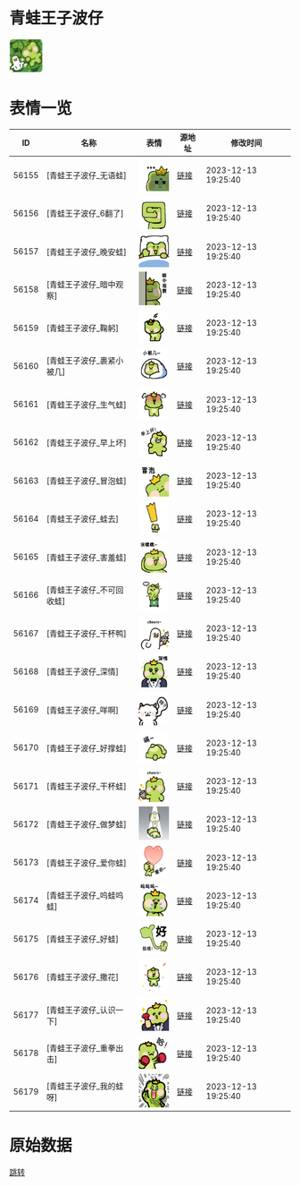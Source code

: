 # 青蛙王子波仔

<img src="./cover.png" height="60" alt="cover" />

# 表情一览

|ID|名称|表情|源地址|修改时间|
|----|----|----|----|----|
|56155|[青蛙王子波仔_无语蛙]|<img src="./pic/056155_%5B青蛙王子波仔_无语蛙%5D.png" height="60" alt="无语蛙"/>|[链接](https://i0.hdslb.com/bfs/garb/33df58f75d7e298d607e91718baea00f6c70973d.png)|2023-12-13 19:25:40|
|56156|[青蛙王子波仔_6翻了]|<img src="./pic/056156_%5B青蛙王子波仔_6翻了%5D.png" height="60" alt="6翻了"/>|[链接](https://i0.hdslb.com/bfs/garb/8f5217a1c40fe96dc952d4726a84ec6819a7e5cc.png)|2023-12-13 19:25:40|
|56157|[青蛙王子波仔_晚安蛙]|<img src="./pic/056157_%5B青蛙王子波仔_晚安蛙%5D.png" height="60" alt="晚安蛙"/>|[链接](https://i0.hdslb.com/bfs/garb/e7300724aae24dd498d83fc4a87ab5ad07ecd61e.png)|2023-12-13 19:25:40|
|56158|[青蛙王子波仔_暗中观察]|<img src="./pic/056158_%5B青蛙王子波仔_暗中观察%5D.png" height="60" alt="暗中观察"/>|[链接](https://i0.hdslb.com/bfs/garb/0289b3522d1f8308a09507ad302204e0cc925799.png)|2023-12-13 19:25:40|
|56159|[青蛙王子波仔_鞠躬]|<img src="./pic/056159_%5B青蛙王子波仔_鞠躬%5D.png" height="60" alt="鞠躬"/>|[链接](https://i0.hdslb.com/bfs/garb/e3c60f11dc837947ec0d1c5e2010154514f29105.png)|2023-12-13 19:25:40|
|56160|[青蛙王子波仔_裹紧小被几]|<img src="./pic/056160_%5B青蛙王子波仔_裹紧小被几%5D.png" height="60" alt="裹紧小被几"/>|[链接](https://i0.hdslb.com/bfs/garb/c46a93ed5c0ed3b01861c6ab6e43b90c53faa74f.png)|2023-12-13 19:25:40|
|56161|[青蛙王子波仔_生气蛙]|<img src="./pic/056161_%5B青蛙王子波仔_生气蛙%5D.png" height="60" alt="生气蛙"/>|[链接](https://i0.hdslb.com/bfs/garb/007a84a76ebf6794a4a242b9bf42603f7c3e243c.png)|2023-12-13 19:25:40|
|56162|[青蛙王子波仔_早上坏]|<img src="./pic/056162_%5B青蛙王子波仔_早上坏%5D.png" height="60" alt="早上坏"/>|[链接](https://i0.hdslb.com/bfs/garb/9db2e8147c4bc35528d0753ab8fde937935a8cb9.png)|2023-12-13 19:25:40|
|56163|[青蛙王子波仔_冒泡蛙]|<img src="./pic/056163_%5B青蛙王子波仔_冒泡蛙%5D.png" height="60" alt="冒泡蛙"/>|[链接](https://i0.hdslb.com/bfs/garb/bdfe16e0aa078cee622b94437a1b8a7843329e93.png)|2023-12-13 19:25:40|
|56164|[青蛙王子波仔_蛙去]|<img src="./pic/056164_%5B青蛙王子波仔_蛙去%5D.png" height="60" alt="蛙去"/>|[链接](https://i0.hdslb.com/bfs/garb/f133df77009a37349d3b78146b3728f9fe8e6aa0.png)|2023-12-13 19:25:40|
|56165|[青蛙王子波仔_害羞蛙]|<img src="./pic/056165_%5B青蛙王子波仔_害羞蛙%5D.png" height="60" alt="害羞蛙"/>|[链接](https://i0.hdslb.com/bfs/garb/c5a6cfb05f0af35b54903e39c1523d1d3fead17f.png)|2023-12-13 19:25:40|
|56166|[青蛙王子波仔_不可回收蛙]|<img src="./pic/056166_%5B青蛙王子波仔_不可回收蛙%5D.png" height="60" alt="不可回收蛙"/>|[链接](https://i0.hdslb.com/bfs/garb/188ead96f320d1a551aeaa58c74de95ab13cee58.png)|2023-12-13 19:25:40|
|56167|[青蛙王子波仔_干杯鸭]|<img src="./pic/056167_%5B青蛙王子波仔_干杯鸭%5D.png" height="60" alt="干杯鸭"/>|[链接](https://i0.hdslb.com/bfs/garb/b8c1a48f75dd378d5303ed5fd05f8b6e8e2982cf.png)|2023-12-13 19:25:40|
|56168|[青蛙王子波仔_深情]|<img src="./pic/056168_%5B青蛙王子波仔_深情%5D.png" height="60" alt="深情"/>|[链接](https://i0.hdslb.com/bfs/garb/3aa61f7a5339d3867f8dfdd7cceea9d9e02aaa42.png)|2023-12-13 19:25:40|
|56169|[青蛙王子波仔_咩啊]|<img src="./pic/056169_%5B青蛙王子波仔_咩啊%5D.png" height="60" alt="咩啊"/>|[链接](https://i0.hdslb.com/bfs/garb/eb83193227e7a93f25d618aeb964acf34bf75c4e.png)|2023-12-13 19:25:40|
|56170|[青蛙王子波仔_好撑蛙]|<img src="./pic/056170_%5B青蛙王子波仔_好撑蛙%5D.png" height="60" alt="好撑蛙"/>|[链接](https://i0.hdslb.com/bfs/garb/000646723307ceccab0847da6ca94c8941ac1b53.png)|2023-12-13 19:25:40|
|56171|[青蛙王子波仔_干杯蛙]|<img src="./pic/056171_%5B青蛙王子波仔_干杯蛙%5D.png" height="60" alt="干杯蛙"/>|[链接](https://i0.hdslb.com/bfs/garb/a8320fa1571a8081c1089e3b2fb31d7caa95b52a.png)|2023-12-13 19:25:40|
|56172|[青蛙王子波仔_做梦蛙]|<img src="./pic/056172_%5B青蛙王子波仔_做梦蛙%5D.png" height="60" alt="做梦蛙"/>|[链接](https://i0.hdslb.com/bfs/garb/eba4c484f1687f9dd58ae495525eac37761cd2a1.png)|2023-12-13 19:25:40|
|56173|[青蛙王子波仔_爱你蛙]|<img src="./pic/056173_%5B青蛙王子波仔_爱你蛙%5D.png" height="60" alt="爱你蛙"/>|[链接](https://i0.hdslb.com/bfs/garb/55b58452053fd569bd05bc2f77a6672e2f35c3d6.png)|2023-12-13 19:25:40|
|56174|[青蛙王子波仔_呜蛙呜蛙]|<img src="./pic/056174_%5B青蛙王子波仔_呜蛙呜蛙%5D.png" height="60" alt="呜蛙呜蛙"/>|[链接](https://i0.hdslb.com/bfs/garb/f79d3e2375fe48b2c24056a3f341a08e580a7012.png)|2023-12-13 19:25:40|
|56175|[青蛙王子波仔_好蛙]|<img src="./pic/056175_%5B青蛙王子波仔_好蛙%5D.png" height="60" alt="好蛙"/>|[链接](https://i0.hdslb.com/bfs/garb/6b736788255dcc2d50653045355052001be339e1.png)|2023-12-13 19:25:40|
|56176|[青蛙王子波仔_撒花]|<img src="./pic/056176_%5B青蛙王子波仔_撒花%5D.png" height="60" alt="撒花"/>|[链接](https://i0.hdslb.com/bfs/garb/8d85351e72e3a67bdb724612c27e015f03b9caab.png)|2023-12-13 19:25:40|
|56177|[青蛙王子波仔_认识一下]|<img src="./pic/056177_%5B青蛙王子波仔_认识一下%5D.png" height="60" alt="认识一下"/>|[链接](https://i0.hdslb.com/bfs/garb/ee82cb9bdce563a394f4e8ecf2ee37fc330add57.png)|2023-12-13 19:25:40|
|56178|[青蛙王子波仔_重拳出击]|<img src="./pic/056178_%5B青蛙王子波仔_重拳出击%5D.png" height="60" alt="重拳出击"/>|[链接](https://i0.hdslb.com/bfs/garb/c8be722ccc1cb140c18ce889eaf97a6320c47448.png)|2023-12-13 19:25:40|
|56179|[青蛙王子波仔_我的蛙呀]|<img src="./pic/056179_%5B青蛙王子波仔_我的蛙呀%5D.png" height="60" alt="我的蛙呀"/>|[链接](https://i0.hdslb.com/bfs/garb/40c274bb149c90f58a2e3fdd502a7279b933d5ca.png)|2023-12-13 19:25:40|

# 原始数据

[跳转](./raw.json)

